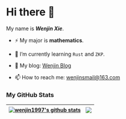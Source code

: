 # Hi there 👋

<!--
**wenjin1997/wenjin1997** is a ✨ _special_ ✨ repository because its `README.md` (this file) appears on your GitHub profile.

Here are some ideas to get you started:

- 🔭 I’m currently working on ...
- 🌱 I’m currently learning ...
- 👯 I’m looking to collaborate on ...
- 🤔 I’m looking for help with ...
- 💬 Ask me about ...
- 📫 How to reach me: ...
- 😄 Pronouns: ...
- ⚡ Fun fact: ...
-->

My name is ***Wenjin Xie***. 

- ⚡ My major is **mathematics**.

- 🌱 I’m currently learning `Rust` and `ZKP`.

- :ghost: My blog: [Wenjin Blog](https://wenjin1997.github.io/)

- 📫 How to reach me: wenjinsmail@163.com



### My GitHub Stats

| <a href="https://github.com/wenjin1997/github-readme-stats"><img align="center" src="https://github-readme-stats.vercel.app/api?username=wenjin1997&show_icons=true&include_all_commits=true&theme=buefy&hide_border=true&hide=html" alt="wenjin1997's github stats" /></a> | <a href="https://github.com/wenjin1997/github-readme-stats"><img align="center" src="https://github-readme-stats.vercel.app/api/top-langs/?username=wenjin1997&layout=compact&theme=buefy&hide_border=true" /></a> |
| ------------- | ------------- |


<!--
![](https://github-readme-stats.vercel.app/api/top-langs/?username=wenjin1997&show_icons=true&layout=compact&theme=vue&hide_border=true&hide=html,css)
-->



<!--
![github contribution grid snake animation](https://raw.githubusercontent.com/wenjin1997/wenjin1997/output/github-contribution-grid-snake-dark.svg#gh-dark-mode-only)![github contribution grid snake animation](https://raw.githubusercontent.com/wenjin1997/wenjin1997/output/github-contribution-grid-snake.svg#gh-light-mode-only)
<!--

![](https://github-readme-stats.vercel.app/api?username=wenjin1997&show_icons=true&line_height=21&show_icons=true&theme=vue&hide_border=true)

![](https://raw.githubusercontent.com/wenjin1997/wenjin1997/main/assets/github-contribution-grid-snake.svg)



